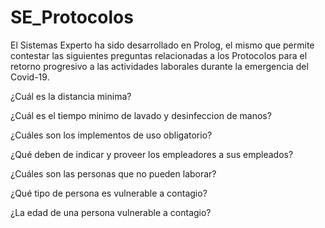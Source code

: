 # SE_Protocolos


El Sistemas Experto ha sido desarrollado en Prolog, el mismo que permite contestar las siguientes preguntas relacionadas a los
Protocolos para el retorno progresivo a las actividades laborales durante la emergencia del Covid-19.


¿Cuál es la distancia minima?

¿Cuál es el tiempo minimo de lavado y desinfeccion de manos?

¿Cuáles son los implementos de uso obligatorio?

¿Qué deben de indicar y proveer los empleadores a sus empleados?

¿Cuáles son las personas que no pueden laborar?

¿Qué tipo de persona es vulnerable a contagio?

¿La edad de una persona vulnerable a contagio?
